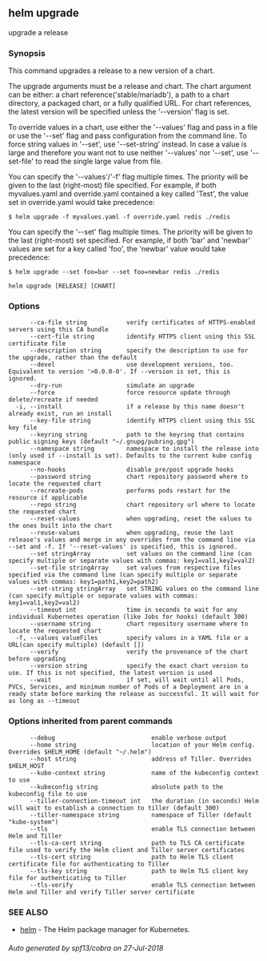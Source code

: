 ## helm upgrade

upgrade a release

### Synopsis



This command upgrades a release to a new version of a chart.

The upgrade arguments must be a release and chart. The chart
argument can be either: a chart reference('stable/mariadb'), a path to a chart directory,
a packaged chart, or a fully qualified URL. For chart references, the latest
version will be specified unless the '--version' flag is set.

To override values in a chart, use either the '--values' flag and pass in a file
or use the '--set' flag and pass configuration from the command line. To force string
values in '--set', use '--set-string' instead. In case a value is large and therefore
you want not to use neither '--values' nor '--set', use '--set-file' to read the
single large value from file.

You can specify the '--values'/'-f' flag multiple times. The priority will be given to the
last (right-most) file specified. For example, if both myvalues.yaml and override.yaml
contained a key called 'Test', the value set in override.yaml would take precedence:

	$ helm upgrade -f myvalues.yaml -f override.yaml redis ./redis

You can specify the '--set' flag multiple times. The priority will be given to the
last (right-most) set specified. For example, if both 'bar' and 'newbar' values are
set for a key called 'foo', the 'newbar' value would take precedence:

	$ helm upgrade --set foo=bar --set foo=newbar redis ./redis


```
helm upgrade [RELEASE] [CHART]
```

### Options

```
      --ca-file string           verify certificates of HTTPS-enabled servers using this CA bundle
      --cert-file string         identify HTTPS client using this SSL certificate file
      --description string       specify the description to use for the upgrade, rather than the default
      --devel                    use development versions, too. Equivalent to version '>0.0.0-0'. If --version is set, this is ignored.
      --dry-run                  simulate an upgrade
      --force                    force resource update through delete/recreate if needed
  -i, --install                  if a release by this name doesn't already exist, run an install
      --key-file string          identify HTTPS client using this SSL key file
      --keyring string           path to the keyring that contains public signing keys (default "~/.gnupg/pubring.gpg")
      --namespace string         namespace to install the release into (only used if --install is set). Defaults to the current kube config namespace
      --no-hooks                 disable pre/post upgrade hooks
      --password string          chart repository password where to locate the requested chart
      --recreate-pods            performs pods restart for the resource if applicable
      --repo string              chart repository url where to locate the requested chart
      --reset-values             when upgrading, reset the values to the ones built into the chart
      --reuse-values             when upgrading, reuse the last release's values and merge in any overrides from the command line via --set and -f. If '--reset-values' is specified, this is ignored.
      --set stringArray          set values on the command line (can specify multiple or separate values with commas: key1=val1,key2=val2)
      --set-file stringArray     set values from respective files specified via the command line (can specify multiple or separate values with commas: key1=path1,key2=path2)
      --set-string stringArray   set STRING values on the command line (can specify multiple or separate values with commas: key1=val1,key2=val2)
      --timeout int              time in seconds to wait for any individual Kubernetes operation (like Jobs for hooks) (default 300)
      --username string          chart repository username where to locate the requested chart
  -f, --values valueFiles        specify values in a YAML file or a URL(can specify multiple) (default [])
      --verify                   verify the provenance of the chart before upgrading
      --version string           specify the exact chart version to use. If this is not specified, the latest version is used
      --wait                     if set, will wait until all Pods, PVCs, Services, and minimum number of Pods of a Deployment are in a ready state before marking the release as successful. It will wait for as long as --timeout
```

### Options inherited from parent commands

```
      --debug                           enable verbose output
      --home string                     location of your Helm config. Overrides $HELM_HOME (default "~/.helm")
      --host string                     address of Tiller. Overrides $HELM_HOST
      --kube-context string             name of the kubeconfig context to use
      --kubeconfig string               absolute path to the kubeconfig file to use
      --tiller-connection-timeout int   the duration (in seconds) Helm will wait to establish a connection to tiller (default 300)
      --tiller-namespace string         namespace of Tiller (default "kube-system")
      --tls                             enable TLS connection between Helm and Tiller
      --tls-ca-cert string              path to TLS CA certificate file used to verify the Helm client and Tiller server certificates
      --tls-cert string                 path to Helm TLS client certificate file for authenticating to Tiller
      --tls-key string                  path to Helm TLS client key file for authenticating to Tiller
      --tls-verify                      enable TLS connection between Helm and Tiller and verify Tiller server certificate
```

### SEE ALSO
* [helm](helm.md)	 - The Helm package manager for Kubernetes.

###### Auto generated by spf13/cobra on 27-Jul-2018
